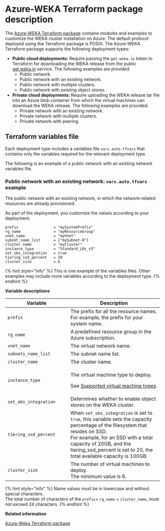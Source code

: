 # Azure-WEKA Terraform package description

The [Azure-WEKA Terraform package](https://github.com/weka/terraform-azure-weka) contains modules and examples to customize the WEKA cluster installation on Azure. The default protocol deployed using the Terraform package is POSIX. The Azure-WEKA Terraform package supports the following deployment types:

* **Public cloud deployments:** Require passing the `get.weka.io` token to Terraform for downloading the WEKA release from the public [get.weka.io](https://get.weka.io) service. The following examples are provided:
  * Public network.
  * Public network with an existing network.
  * Public network with multiple clusters.
  * Public network with existing object stores.
* **Private cloud deployments:** Require uploading the WEKA release tar file into an Azure blob container from which the virtual machines can download the WEKA release. The following examples are provided:
  * Private network with an existing network.
  * Private network with multiple clusters.
  * Private network with peering.

## Terraform variables file

Each deployment type includes a variables file `vars.auto.tfvars` that contains only the variables required for the relevant deployment type.

The following is an example of a public network with an existing network variables file.

### Public network with an existing network: `vars.auto.tfvars` example&#x20;

The public network with an existing network, in which the network-related resources are already provisioned.

As part of the deployment, you customize the values according to your deployment.

```
prefix                = "mySystemPrefix"
rg_name               = "myResourceGroup"
vnet_name             = "myVnet"
subnet_name_list      = ["mySubnet-0"]
cluster_name          = "myCluster"
instance_type         = "Standard_L8s_v3"
set_obs_integration   = true
tiering_ssd_percent   = 20
cluster_size          = 6

```

{% hint style="info" %}
This is one example of the variables files. Other examples may include more variables according to the deployment type.
{% endhint %}

**Variable descriptions**

<table><thead><tr><th width="249">Variable</th><th width="514.3333333333333">Description</th></tr></thead><tbody><tr><td><code>prefix</code></td><td>The prefix for all the resource names. For example, the prefix for your system name.</td></tr><tr><td><code>rg_name</code></td><td>A predefined resource group in the Azure subscription.</td></tr><tr><td><code>vnet_name</code></td><td>The virtual network name.</td></tr><tr><td><code>subnets_name_list</code></td><td>The subnet name list.</td></tr><tr><td><code>cluster_name</code></td><td>The cluster name.</td></tr><tr><td><code>instance_type</code></td><td><p>The virtual machine type to deploy.</p><p>See <a href="supported-virtual-machine-types.md">Supported virtual machine types</a>.</p></td></tr><tr><td><code>set_obs_integration</code></td><td>Determines whether to enable object stores on the WEKA cluster.</td></tr><tr><td><code>tiering_ssd_percent</code></td><td>When <code>set_obs_integration</code> is set to <code>true</code>, this variable sets the capacity percentage of the filesystem that resides on SSD.<br>For example, for an SSD with a total capacity of 20GB, and the tiering_ssd_percent is set to 20, the total available capacity is 100GB.</td></tr><tr><td><code>cluster_size</code></td><td>The number of virtual machines to deploy. <br>The minimum value is 6.</td></tr></tbody></table>

{% hint style="info" %}
Name values must be in lowercase and without special characters.\
The total number of characters of the `prefix`+ `rg_name` + `cluster_name`, must not exceed 24 characters.
{% endhint %}

**Related information**

[Azure-Weka Terraform package](https://github.com/weka/terraform-azr-weka)
